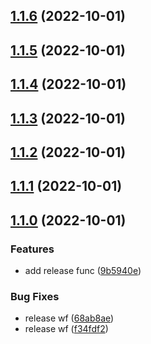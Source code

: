

## [1.1.6](https://github.com/jimmysafe/ecs-test/compare/1.1.5...1.1.6) (2022-10-01)

## [1.1.5](https://github.com/jimmysafe/ecs-test/compare/1.1.4...1.1.5) (2022-10-01)

## [1.1.4](https://github.com/jimmysafe/ecs-test/compare/1.1.3...1.1.4) (2022-10-01)

## [1.1.3](https://github.com/jimmysafe/ecs-test/compare/1.1.2...1.1.3) (2022-10-01)

## [1.1.2](https://github.com/jimmysafe/ecs-test/compare/1.1.1...1.1.2) (2022-10-01)

## [1.1.1](https://github.com/jimmysafe/ecs-test/compare/1.1.0...1.1.1) (2022-10-01)

## [1.1.0](https://github.com/jimmysafe/ecs-test/compare/latest...1.1.0) (2022-10-01)


### Features

* add release func ([9b5940e](https://github.com/jimmysafe/ecs-test/commit/9b5940e1282713f7493907812e022a4108806207))


### Bug Fixes

* release wf ([68ab8ae](https://github.com/jimmysafe/ecs-test/commit/68ab8ae9a53b37b43d6276e334d03e130c7dfdfb))
* release wf ([f34fdf2](https://github.com/jimmysafe/ecs-test/commit/f34fdf267709c21746492dec8cf29cc4b20a5b4f))